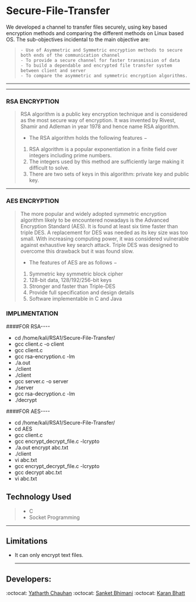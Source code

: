 # Secure-File-Transfer

We developed a channel to transfer files securely, using key based encryption methods and comparing the different methods on Linux based OS. The sub-objectives incidental to the main objective are:

>     - Use of Asymmetric and Symmetric encryption methods to secure both ends of the communication channel
>     - To provide a secure channel for faster transmission of data
>     - To build a dependable and encrypted file transfer system between client and server
>     - To compare the asymmetric and symmetric encryption algorithms.

---

---

### RSA ENCRYPTION

> RSA algorithm is a public key encryption technique and is considered as the most secure way of encryption. It was invented by Rivest, Shamir and Adleman in year 1978 and hence name RSA algorithm.
>
> - The RSA algorithm holds the following features −
>
> 1. RSA algorithm is a popular exponentiation in a finite field over integers including prime numbers.
> 2. The integers used by this method are sufficiently large making it difficult to solve.
> 3. There are two sets of keys in this algorithm: private key and public key.

---

### AES ENCRYPTION

> The more popular and widely adopted symmetric encryption algorithm likely to be encountered nowadays is the Advanced Encryption Standard (AES). It is found at least six time faster than triple DES. A replacement for DES was needed as its key size was too small. With increasing computing power, it was considered vulnerable against exhaustive key search attack. Triple DES was designed to overcome this drawback but it was found slow.
>
> - The features of AES are as follows −
>
> 1. Symmetric key symmetric block cipher
> 2. 128-bit data, 128/192/256-bit keys
> 3. Stronger and faster than Triple-DES
> 4. Provide full specification and design details
> 5. Software implementable in C and Java

### IMPLIMENTATION
 
 ####FOR RSA----
 - cd /home/kali/RSA1/Secure-File-Transfer/
 - gcc client.c -o client
 - gcc client.c
 - gcc rsa-encryption.c -lm
 - ./a.out
 - ./client
 - ./client
 - gcc server.c -o server
 - ./server
 - gcc rsa-decryption.c -lm
 - ./decrypt

####FOR AES----
 - cd /home/kali/RSA1/Secure-File-Transfer/
 - cd AES
 - gcc client.c
 - gcc encrypt_decrypt_file.c -lcrypto
 - ./a.out encrypt abc.txt
 - ./client 
 - vi abc.txt
 - gcc encrypt_decrypt_file.c -lcrypto
 - gcc decrypt abc.txt 
 - vi abc.txt
 


## Technology Used

> - C
> - Socket Programming

---

## Limitations

- It can only encrypt text files.

  ***

## Developers:

:octocat: [Yatharth Chauhan]()
:octocat: [Sanket Bhimani]()
:octocat: [Karan Bhatt]()
